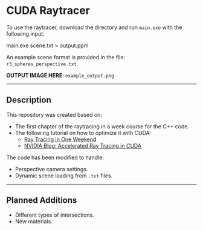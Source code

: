 # CUDA Raytracer

To use the raytracer, download the directory and run `main.exe` with the following input:

main.exe scene.txt > output.ppm

An example scene format is provided in the file: `r3_spheres_perspective.txt`.

**OUTPUT IMAGE HERE**: `example_output.png`

---

## Description

This repository was created based on:
- The first chapter of the raytracing in a week course for the C++ code.
- The following tutorial on how to optimize it with CUDA:
  - [Ray Tracing in One Weekend](https://raytracing.github.io/)
  - [NVIDIA Blog: Accelerated Ray Tracing in CUDA](https://developer.nvidia.com/blog/accelerated-ray-tracing-cuda/)

The code has been modified to handle:
- Perspective camera settings.
- Dynamic scene loading from `.txt` files.

---

## Planned Additions

- Different types of intersections.
- New materials.
